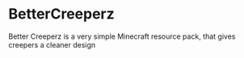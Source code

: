 # BetterCreeperz
Better Creeperz is a very simple Minecraft resource pack, that gives creepers a cleaner design
